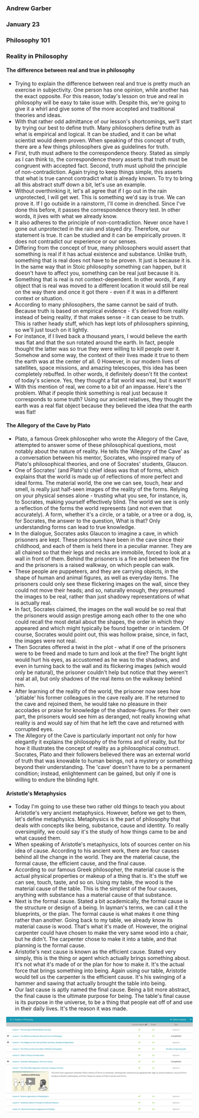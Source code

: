 ### Andrew Garber
### January 23
### Philosophy 101
### Reality in Philosophy

#### The difference between real and true in philosophy
 -  Trying to explain the difference between real and true is pretty much an exercise in subjectivity. One person has one opinion, while another has the exact opposite. For this reason, today's lesson on true and real in philosophy will be easy to take issue with. Despite this, we're going to give it a whirl and give some of the more accepted and traditional theories and ideas.
 - With that rather odd admittance of our lesson's shortcomings, we'll start by trying our best to define truth. Many philosophers define truth as what is empirical and logical. It can be studied, and it can be what scientist would deem proven. When speaking of this concept of truth, there are a few things philosophers give as guidelines for truth.
 - First, truth must adhere to the correspondence theory. Stated as simply as I can think to, the correspondence theory asserts that truth must be congruent with accepted fact. Second, truth must uphold the principle of non-contradiction. Again trying to keep things simple, this asserts that what is true cannot contradict what is already known. To try to bring all this abstract stuff down a bit, let's use an example.
 - Without overthinking it, let's all agree that if I go out in the rain unprotected, I will get wet. This is something we'd say is true. We can prove it. If I go outside in a rainstorm, I'll come in drenched. Since I've done this before, it passes the correspondence theory test. In other words, it jives with what we already know.
 - It also adheres to the principle of non-contradiction. Never once have I gone out unprotected in the rain and stayed dry. Therefore, our statement is true. It can be studied and it can be empirically proven. It does not contradict our experience or our senses.
 - Differing from the concept of true, many philosophers would assert that something is real if it has actual existence and substance. Unlike truth, something that is real does not have to be proven. It just is because it is. In the same way that in Stoic philosophy something can happen, but it doesn't have to affect you, something can be real just because it is.
 - Something that is real is not context-dependent. In other words, if any object that is real was moved to a different location it would still be real on the way there and once it got there - even if it was in a different context or situation.
 - According to many philosophers, the same cannot be said of truth. Because truth is based on empirical evidence - it's derived from reality instead of being reality, if that makes sense - it can cease to be truth. This is rather heady stuff, which has kept lots of philosophers spinning, so we'll just touch on it lightly.
 - For instance, if I lived back a thousand years, I would believe the earth was flat and that the sun rotated around the earth. In fact, people thought the latter was so true they were willing to kill people over it. Somehow and some way, the context of their lives made it true to them the earth was at the center of all.
 0 However, in our modern lives of satellites, space missions, and amazing telescopes, this idea has been completely rebuffed. In other words, it definitely doesn't fit the context of today's science. Yes, they thought a flat world was real, but it wasn't!
 - With this mention of real, we come to a bit of an impasse. Here's the problem. What if people think something is real just because it corresponds to some truth? Using our ancient relatives, they thought the earth was a real flat object because they believed the idea that the earth was flat!

#### The Allegory of the Cave by Plato
 - Plato, a famous Greek philosopher who wrote the Allegory of the Cave, attempted to answer some of these philosophical questions, most notably about the nature of reality. He tells the 'Allegory of the Cave' as a conversation between his mentor, Socrates, who inspired many of Plato's philosophical theories, and one of Socrates' students, Glaucon. 
 - One of Socrates' (and Plato's) chief ideas was that of forms, which explains that the world is made up of reflections of more perfect and ideal forms. The material world, the one we can see, touch, hear and smell, is really just half-seen images of the reality of the forms. Relying on your physical senses alone - trusting what you see, for instance, is, to Socrates, making yourself effectively blind. The world we see is only a reflection of the forms the world represents (and not even that accurately). A form, whether it's a circle, or a table, or a tree or a dog, is, for Socrates, the answer to the question, What is that? Only understanding forms can lead to true knowledge.
 - In the dialogue, Socrates asks Glaucon to imagine a cave, in which prisoners are kept. These prisoners have been in the cave since their childhood, and each of them is held there in a peculiar manner. They are all chained so that their legs and necks are immobile, forced to look at a wall in front of them. Behind the prisoners is a fire and between the fire and the prisoners is a raised walkway, on which people can walk.
 - These people are puppeteers, and they are carrying objects, in the shape of human and animal figures, as well as everyday items. The prisoners could only see these flickering images on the wall, since they could not move their heads; and so, naturally enough, they presumed the images to be real, rather than just shadowy representations of what is actually real.
 - In fact, Socrates claimed, the images on the wall would be so real that the prisoners would assign prestige among each other to the one who could recall the most detail about the shapes, the order in which they appeared and which might typically be found together or in tandem. Of course, Socrates would point out, this was hollow praise, since, in fact, the images were not real.
 - Then Socrates offered a twist in the plot - what if one of the prisoners were to be freed and made to turn and look at the fire? The bright light would hurt his eyes, as accustomed as he was to the shadows, and even in turning back to the wall and its flickering images (which would only be natural), the prisoner couldn't help but notice that they weren't real at all, but only shadows of the real items on the walkway behind him.
 - After learning of the reality of the world, the prisoner now sees how 'pitiable' his former colleagues in the cave really are. If he returned to the cave and rejoined them, he would take no pleasure in their accolades or praise for knowledge of the shadow-figures. For their own part, the prisoners would see him as deranged, not really knowing what reality is and would say of him that he left the cave and returned with corrupted eyes.
 - The Allegory of the Cave is particularly important not only for how elegantly it explains the philosophy of the forms and of reality, but for how it illustrates the concept of reality as a philosophical construct. Socrates, Plato and their followers believed there was an external world of truth that was knowable to human beings, not a mystery or something beyond their understanding. The 'cave' doesn't have to be a permanent condition; instead, enlightenment can be gained, but only if one is willing to endure the blinding light. 

#### Aristotle's Metaphysics
 - Today I'm going to use these two rather old things to teach you about Aristotle's very ancient metaphysics. However, before we get to them, let's define metaphysics. Metaphysics is the part of philosophy that deals with concepts like being, substance, cause and identity. To really oversimplify, we could say it's the study of how things came to be and what caused them.
 - When speaking of Aristotle's metaphysics, lots of sources center on his idea of cause. According to his ancient work, there are four causes behind all the change in the world. They are the material cause, the formal cause, the efficient cause, and the final cause.
 - According to our famous Greek philosopher, the material cause is the actual physical properties or makeup of a thing that is. It's the stuff we can see, touch, taste, and so on. Using my table, the wood is the material cause of the table. This is the simplest of the four causes, anything with substance has a material cause of that substance.
 - Next is the formal cause. Stated a bit academically, the formal cause is the structure or design of a being. In layman's terms, we can call it the blueprints, or the plan. The formal cause is what makes it one thing rather than another. Going back to my table, we already know its material cause is wood. That's what it's made of. However, the original carpenter could have chosen to make the very same wood into a chair, but he didn't. The carpenter chose to make it into a table, and that planning is the formal cause.
 - Aristotle's next cause is known as the efficient cause. Stated very simply, this is the thing or agent which actually brings something about. It's not what it's made of or the plan for how to make it. It's the actual force that brings something into being. Again using our table, Aristotle would tell us the carpenter is the efficient cause. It's his swinging of a hammer and sawing that actually brought the table into being.
 - Our last cause is aptly named the final cause. Being a bit more abstract, the final cause is the ultimate purpose for being. The table's final cause is its purpose in the universe, to be a thing that people eat off of and use in their daily lives. It's the reason it was made.

![Alt text](Media/reality_in_philosophy.png)